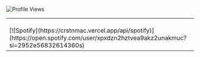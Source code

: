 <table width="100%"> 
  <tr>
  <td >
    &nbsp; <br> [![Spotify](https://crstnmac.vercel.app/api/spotify)](https://open.spotify.com/user/xpxdzn2hztvea9akz2unakmuc?si=2952e56832614360s)
  </td>
    
   ![Profile Views](https://komarev.com/ghpvc/?username=crstnmac)
  </table>
